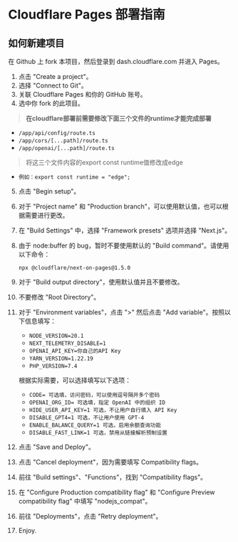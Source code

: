# Cloudflare Pages 部署指南

## 如何新建项目

在 Github 上 fork 本项目，然后登录到 dash.cloudflare.com 并进入 Pages。

1. 点击 "Create a project"。
2. 选择 "Connect to Git"。
3. 关联 Cloudflare Pages 和你的 GitHub 账号。
4. 选中你 fork 的此项目。

>**在cloudflare部署前需要修改下面三个文件的runtime才能完成部署**
   - `/app/api/config/route.ts`
   - `/app/cors/[...path]/route.ts`
   - `/app/openai/[...path]/route.ts`
>将这三个文件内容的export const runtime值修改成edge

   - `例如：export const runtime = "edge";`

5. 点击 "Begin setup"。
6. 对于 "Project name" 和 "Production branch"，可以使用默认值，也可以根据需要进行更改。
7. 在 "Build Settings" 中，选择 "Framework presets" 选项并选择 "Next.js"。
8. 由于 node:buffer 的 bug，暂时不要使用默认的 "Build command"。请使用以下命令：
   ```
   npx @cloudflare/next-on-pages@1.5.0
   ```
9. 对于 "Build output directory"，使用默认值并且不要修改。
10. 不要修改 "Root Directory"。
11. 对于 "Environment variables"，点击 ">" 然后点击 "Add variable"。按照以下信息填写：

    - `NODE_VERSION=20.1`
    - `NEXT_TELEMETRY_DISABLE=1`
    - `OPENAI_API_KEY=你自己的API Key`
    - `YARN_VERSION=1.22.19`
    - `PHP_VERSION=7.4`

    根据实际需要，可以选择填写以下选项：

    - `CODE= 可选填，访问密码，可以使用逗号隔开多个密码`
    - `OPENAI_ORG_ID= 可选填，指定 OpenAI 中的组织 ID`
    - `HIDE_USER_API_KEY=1 可选，不让用户自行填入 API Key`
    - `DISABLE_GPT4=1 可选，不让用户使用 GPT-4`
    - `ENABLE_BALANCE_QUERY=1 可选，启用余额查询功能`
    - `DISABLE_FAST_LINK=1 可选，禁用从链接解析预制设置`

12. 点击 "Save and Deploy"。
13. 点击 "Cancel deployment"，因为需要填写 Compatibility flags。
14. 前往 "Build settings"、"Functions"，找到 "Compatibility flags"。
15. 在 "Configure Production compatibility flag" 和 "Configure Preview compatibility flag" 中填写 "nodejs_compat"。
16. 前往 "Deployments"，点击 "Retry deployment"。
17. Enjoy.
